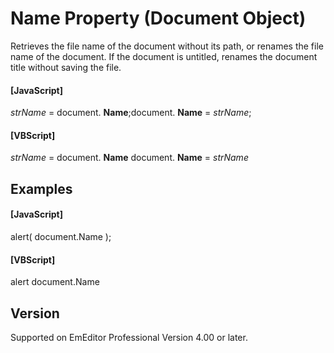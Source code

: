 # Name Property (Document Object)

Retrieves the file name of the document without its path, or renames the file name of the document. If the document is untitled, renames the document title without saving the file.

#### \[JavaScript\]

_strName_ = document. **Name**;document. **Name** = _strName_;

#### \[VBScript\]

_strName_ = document. **Name** document. **Name** = _strName_

## Examples

#### \[JavaScript\]

alert( document.Name );

#### \[VBScript\]

alert document.Name

## Version

Supported on EmEditor Professional Version 4.00 or later.
